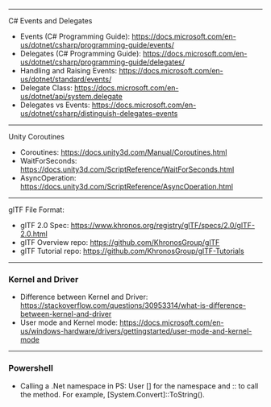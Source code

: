 
----
C# Events and Delegates
* Events (C# Programming Guide): https://docs.microsoft.com/en-us/dotnet/csharp/programming-guide/events/
* Delegates (C# Programming Guide): https://docs.microsoft.com/en-us/dotnet/csharp/programming-guide/delegates/
* Handling and Raising Events: https://docs.microsoft.com/en-us/dotnet/standard/events/
* Delegate Class: https://docs.microsoft.com/en-us/dotnet/api/system.delegate
* Delegates vs Events: https://docs.microsoft.com/en-us/dotnet/csharp/distinguish-delegates-events
----
Unity Coroutines
* Coroutines: https://docs.unity3d.com/Manual/Coroutines.html
* WaitForSeconds: https://docs.unity3d.com/ScriptReference/WaitForSeconds.html
* AsyncOperation: https://docs.unity3d.com/ScriptReference/AsyncOperation.html
----
glTF File Format:
* glTF 2.0 Spec: https://www.khronos.org/registry/glTF/specs/2.0/glTF-2.0.html
* glTF Overview repo: https://github.com/KhronosGroup/glTF
* glTF Tutorial repo: https://github.com/KhronosGroup/glTF-Tutorials
----
### Kernel and Driver
* Difference between Kernel and Driver: https://stackoverflow.com/questions/30953314/what-is-difference-between-kernel-and-driver
* User mode and Kernel mode: https://docs.microsoft.com/en-us/windows-hardware/drivers/gettingstarted/user-mode-and-kernel-mode
---
### Powershell
* Calling a .Net namespace in PS: User [] for the namespace and :: to call the method. For example, [System.Convert]::ToString().
